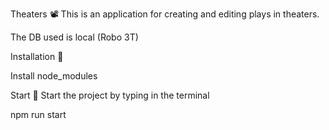 Theaters 📽️
This is an application for creating and editing plays in theaters.

The DB used is local (Robo 3T)

Installation 🔧

Install node_modules


Start 🚀
Start the project by typing in the terminal

npm run start
